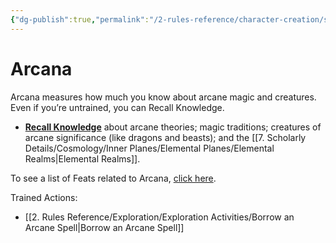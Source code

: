 ```yaml
---
{"dg-publish":true,"permalink":"/2-rules-reference/character-creation/skills/arcana/","noteIcon":""}
---
```


# Arcana

Arcana measures how much you know about arcane magic and creatures. Even if you’re untrained, you can Recall Knowledge.

-   **[Recall Knowledge](https://2e.aonprd.com/Skills.aspx?ID=5&General=true)** about arcane theories; magic traditions; creatures of arcane significance (like dragons and beasts); and the [[7. Scholarly Details/Cosmology/Inner Planes/Elemental Planes/Elemental Realms\|Elemental Realms]].

To see a list of Feats related to Arcana, [click here](https://2e.aonprd.com/Feats.aspx?Traits=144&Skill=Arcana).

Trained Actions:
- [[2. Rules Reference/Exploration/Exploration Activities/Borrow an Arcane Spell\|Borrow an Arcane Spell]] 